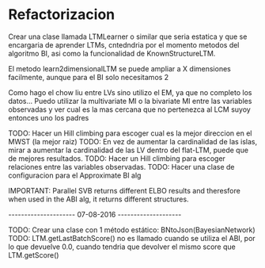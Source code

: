 # Refactorizacion

Crear una clase llamada LTMLearner o similar que seria estatica y que se encargaria de aprender LTMs, cntedndria por el momento metodos del algoritmo BI, asi como la funcionalidad de KnownStructureLTM.

El metodo learn2dimensionalLTM se puede ampliar a X dimensiones facilmente, aunque para el BI solo necesitamos 2

Como hago el chow liu entre LVs sino utilizo el EM, ya que no completo los datos... Puedo utilizar la multivariate MI o la bivariate MI entre las variables observadas y ver cual es la mas cercana que no pertenezca al LCM suyoy entonces uno los padres

TODO: Hacer un Hill climbing para escoger cual es la mejor direccion en el MWST (la mejor raiz)
TODO: En vez de aumentar la cardinalidad de las islas, mirar a aumentar la cardinalidad de las LV dentro del flat-LTM, puede que de mejores resultados.
TODO: Hacer un Hill climbing para escoger relaciones entre las variables observadas.
TODO: Hacer una clase de configuracion para el Approximate BI alg

IMPORTANT: Parallel SVB returns different ELBO results and theresfore when used in the ABI alg, it returns different structures.

--------------------- 07-08-2016 --------------------

TODO: Crear una clase con 1 método estático: BNtoJson(BayesianNetwork)
TODO: LTM.getLastBatchScore() no es llamado cuando se utiliza el ABI, por lo que devuelve 0.0, cuando tendria que devolver el mismo 
score que LTM.getScore()